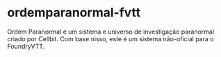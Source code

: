 # ordemparanormal-fvtt
Ordem Paranormal é um sistema e universo de investigação paranormal criado por Cellbit. Com base nisso, este é um sistema não-oficial para o FoundryVTT.
